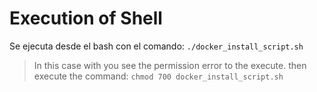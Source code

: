 # Execution of Shell

Se ejecuta desde el bash con el comando: `./docker_install_script.sh`
>In this case with you see the permission error to the execute. then execute the command: `chmod 700 docker_install_script.sh`

